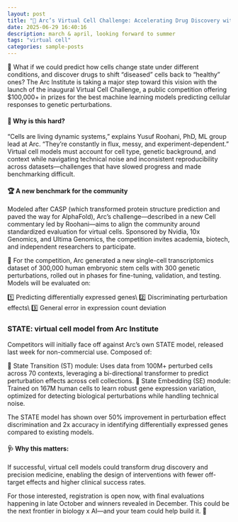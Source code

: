 ```yaml
---
layout: post
title: "🚀 Arc’s Virtual Cell Challenge: Accelerating Drug Discovery with AI Models"
date: 2025-06-29 16:40:16
description: march & april, looking forward to summer
tags: "virtual cell"
categories: sample-posts
---
```


🧬 What if we could predict how cells change state under different conditions, and discover drugs to shift “diseased” cells back to “healthy” ones? The Arc Institute is taking a major step toward this vision with the launch of the inaugural Virtual Cell Challenge, a public competition offering $100,000+ in prizes for the best machine learning models predicting cellular responses to genetic perturbations.

#### 🧪 Why is this hard?
“Cells are living dynamic systems,” explains Yusuf Roohani, PhD, ML group lead at Arc. “They’re constantly in flux, messy, and experiment-dependent.”
Virtual cell models must account for cell type, genetic background, and context while navigating technical noise and inconsistent reproducibility across datasets—challenges that have slowed progress and made benchmarking difficult.

#### 🏆 A new benchmark for the community
Modeled after CASP (which transformed protein structure prediction and paved the way for AlphaFold), Arc’s challenge—described in a new Cell commentary led by Roohani—aims to align the community around standardized evaluation for virtual cells. Sponsored by Nvidia, 10x Genomics, and Ultima Genomics, the competition invites academia, biotech, and independent researchers to participate.

🔬 For the competition, Arc generated a new single-cell transcriptomics dataset of 300,000 human embryonic stem cells with 300 genetic perturbations, rolled out in phases for fine-tuning, validation, and testing. Models will be evaluated on:

  1️⃣ Predicting differentially expressed genes\\
  2️⃣ Discriminating perturbation effects\\
  3️⃣ General error in expression count deviation

### STATE: virtual cell model from Arc Institute
Competitors will initially face off against Arc’s own STATE model, released last week for non-commercial use. Composed of:

🔹 State Transition (ST) module: Uses data from 100M+ perturbed cells across 70 contexts, leveraging a bi-directional transformer to predict perturbation effects across cell collections.
🔹 State Embedding (SE) module: Trained on 167M human cells to learn robust gene expression variation, optimized for detecting biological perturbations while handling technical noise.

The STATE model has shown over 50% improvement in perturbation effect discrimination and 2x accuracy in identifying differentially expressed genes compared to existing models.

#### 🩺 Why this matters:
If successful, virtual cell models could transform drug discovery and precision medicine, enabling the design of interventions with fewer off-target effects and higher clinical success rates.

For those interested, registration is open now, with final evaluations happening in late October and winners revealed in December. This could be the next frontier in biology x AI—and your team could help build it. 🌱